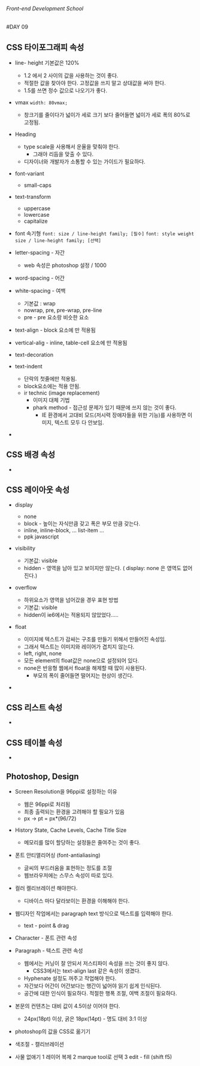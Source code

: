 ###### Front-end Development School

#DAY 09

## CSS 타이포그래피 속성
* line- height 기본값은 120%
  * 1.2 에서 2 사이의 값을 사용하는 것이 좋다.
  * 적절한 값을 찾아야 한다. 고정값을 쓰지 말고 상대값을 써야 한다. 
  * 1.5를 쓰면 정수 값으로 나오기가 좋다.

* vmax 
  ` width: 80vmax; `
  * 창크기를 줄이다가 넓이가 세로 크기 보다 줄어들면 넓이가 세로 폭의 80%로 고정됨.

* Heading
  * type scale을 사용해서 운율을 맞춰야 한다.
    * 그래야 리듬을 맞출 수 있다.
  * 디자이너와 개발자가 소통할 수 있는 가이드가 필요하다.

* font-variant
  * small-caps
* text-transform
  * uppercase
  * lowercase
  * capitalize

* font 속기형 
`font: size / line-height family; [필수]`
`font: style weight size / line-height family; [선택]`

* letter-spacing - 자간
  * web 속성은 photoshop 설정 / 1000 

* word-spacing - 어간

* white-spacing - 여백
  * 기본값 : wrap
  * nowrap, pre, pre-wrap, pre-line
  * pre - pre 요소랑 비슷한 요소 

* text-align - block 요소에 만 적용됨
* vertical-alig - inline, table-cell 요소에 만 적용됨

* text-decoration 

* text-indent
  * 단락의 첫줄에만 적용됨.
  * block요소에는 적용 안됨.
  * ir technic (image replacement)
    * 이미지 대체 기법
    * phark method - 접근성 문제가 있기 때문에 쓰지 않는 것이 좋다.
      * IE 환경에서 고대비 모드(저시력 장애자들을 위한 기능)를 사용하면 이미지, 텍스트 모두 다 안보임.

-

## CSS 배경 속성

-

## CSS 레이아웃 속성

* display 
  * none
  * block - 높이는 자식만큼 갖고 폭은 부모 만큼 갖는다.
  * inline, inline-block, ... list-item ...
  * ppk javascript

* visibility
   * 기본값: visible
   * hidden - 영역을 남아 있고 보이지만 않는다. ( display: none 은 영역도 없어진다.)

* overflow 
  * 하위요소가 영역을 넘어갔을 경우 표현 방법
  * 기본값: visible
  * hidden이 ie6에서는 적용되지 않았었다.....

* float
  * 이미지에 텍스트가 감싸는 구조를 만들기 위해서 만들어진 속성임.
  * 그래서 텍스트는 이미지와 레이어가 겹치지 않는다. 
  * left, right, none
  * 모든 element의 float값은 none으로 설정되어 있다.
  * none은 반응형 웹에서 float을 해제할 때 많이 사용된다.
    * 부모의 폭이 줄어들면 떨어지는 현상이 생긴다.



-

## CSS 리스트 속성

-

## CSS 테이블 속성


-

## Photoshop, Design
* Screen Resolution을 96ppi로 설정하는 이유
  * 웹은 96ppi로 처리됨
  * 최종 출력되는 환경을 고려해야 할 필요가 있음
  * px -> pt = px*(96/72)
* History State, Cache Levels, Cache Title Size
  * 메모리를 많이 할당하는 설정들은 줄여주는 것이 좋다.
* 폰트 안티앨리어싱 (font-antialiasing)
  * 글씨의 부드러움을 표현하는 정도를 조절
  * 웹브라우저에는 스무스 속성이 따로 있다. 
* 컬러 켈리브레이션 해야한다.
  * 디바이스 마다 달라보이는 환경을 이해해야 한다.

* 웹디자인 작업에서는 paragraph text 방식으로 텍스트를 입력해야 한다.
  * text - point & drag 

* Character - 폰트 관련 속성
* Paragraph - 텍스트 관련 속성 
  * 웹에서는 커닝이 잘 안되서 저스티파이 속성을 쓰는 것이 좋지 않다.
      * CSS3에서는 text-align last 같은 속성이 생겼다. 
  * Hyphenate 설정도 꺼주고 작업해야 한다. 
  * 자간보다 어간이 어간보다는 행간이 넓어야 읽기 쉽게 인식된다.
  * 공간에 대한 인식이 필요하다. 적절한 행폭 조절, 여백 조절이 필요하다.

* 본문의 컨텐츠는 대비 값이 4.5이상 이어야 한다.
  * 24px(18pt) 이상, 굵은 18px(14pt) - 명도 대비 3:1 이상
* photoshop의 값을 CSS로 옮기기 

* 색조절 - 캘리브레이션

* 사물 없애기 
  1 레이어 복제
  2 marque tool로 선택
  3 edit - fill (shift f5)
